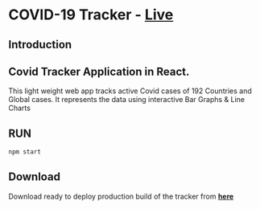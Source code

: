 # COVID-19 Tracker - [Live](https://corona-watch.netlify.app/)

## Introduction
Covid Tracker Application in React.
---
This light weight web app tracks active Covid cases of 192 Countries and Global cases. It represents the data using interactive Bar Graphs & Line Charts 

## RUN
```bash 
npm start
```

## Download

Download ready to deploy production build of the tracker from **[here](https://github.com/dh00mk3tu/covid-tracker/releases/download/releasev1/releasev1.zip)**